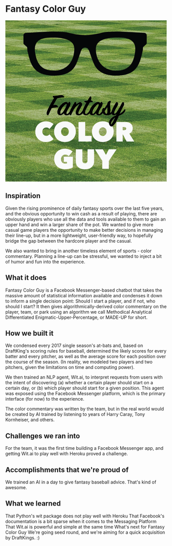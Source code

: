 # Fantasy Color Guy

![alt text](https://github.com/D-TUCKER/Color-Guy/blob/master/assets/fantasy_color_guy.png?raw=true "Fantasy Color Guy Logo")

## Inspiration

Given the rising prominence of daily fantasy sports over the last five years, and the obvious opportunity to win cash as a result of playing, there are obviously players who use all the data and tools available to them to gain an upper hand and win a larger share of the pot. We wanted to give more casual game players the opportunity to make better decisions in managing their line-up, but in a more lightweight, user-friendly way, to hopefully bridge the gap between the hardcore player and the casual.

We also wanted to bring in another timeless element of sports - color commentary. Planning a line-up can be stressful, we wanted to inject a bit of humor and fun into the experience.

## What it does

Fantasy Color Guy is a Facebook Messenger-based chatbot that takes the massive amount of statistical information available and condenses it down to inform a single decision point: Should I start a player, and if not, who should I start? It then gives algorithmically-derived color commentary on the player, team, or park using an algorithm we call Methodical Analytical Differentiated Enigmatic-Upper-Percentage, or MADE-UP for short.

## How we built it

We condensed every 2017 single season's at-bats and, based on DraftKing's scoring rules for baseball, determined the likely scores for every batter and every pitcher, as well as the average score for each position over the course of the season. (In reality, we modeled two players and two pitchers, given the limitations on time and computing power).

We then trained an NLP agent, Wit.ai, to interpret requests from users with the intent of discovering (a) whether a certain player should start on a certain day, or (b) which player should start for a given position. This agent was exposed using the Facebook Messenger platform, which is the primary interface (for now) to the experience.

The color commentary was written by the team, but in the real world would be created by AI trained by listening to years of Harry Caray, Tony Kornheiser, and others.

## Challenges we ran into

For the team, it was the first time building a Facebook Messenger app, and getting Wit.ai to play well with Heroku proved a challenge.

## Accomplishments that we're proud of

We trained an AI in a day to give fantasy baseball advice. That's kind of awesome.

## What we learned

That Python's wit package does not play well with Heroku
That Facebook's documentation is a bit sparse when it comes to the Messaging Platform
That Wit.ai is powerful and simple at the same time
What's next for Fantasy Color Guy
We're going seed round, and we're aiming for a quick acquisition by DraftKings. :)
